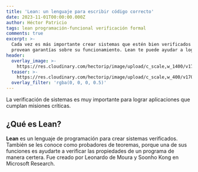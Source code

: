 ```yaml
---
title: 'Lean: un lenguaje para escribir código correcto'
date: 2023-11-01T00:00:00.000Z
author: Héctor Patricio
tags: lean programación-funcional verificación formal
comments: true
excerpt: >-
  Cada vez es más importante crear sistemas que estén bien verificados y que
  provean garantías sobre su funcionamiento. Lean te puede ayudar a lograrlo.
header:
  overlay_image: >-
    https://res.cloudinary.com/hectorip/image/upload/c_scale,w_1400/v1702275274/shubham-dhage-ONtKHht3aOE-unsplash_sgwtqx.jpg
  teaser: >-
    https://res.cloudinary.com/hectorip/image/upload/c_scale,w_400/v1702275274/shubham-dhage-ONtKHht3aOE-unsplash_sgwtqx.jpg
  overlay_filter: 'rgba(0, 0, 0, 0.5)'
---
```

La verificación de sistemas es muy importante para lograr aplicaciones que cumplan misiones críticas.

## ¿Qué es Lean?

**Lean** es un lenguaje de programación para crear sistemas verificados. También se les conoce como
probadores de teoremas, porque una de sus funciones es ayudarte a verificar las propiedades de un programa de manera certera. Fue creado por Leonardo de Moura y Soonho Kong en Microsoft Research.

